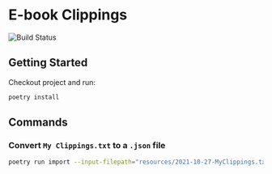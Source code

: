 # E-book Clippings

![Build Status](https://api.travis-ci.com/vnepomuceno/ebook-clippings.svg?branch=master)

## Getting Started

Checkout project and run:

```bash
poetry install
```

## Commands

### Convert `My Clippings.txt` to a `.json` file

```bash
poetry run import --input-filepath="resources/2021-10-27-MyClippings.txt" --output-filepath="resources/clippings.json"
```